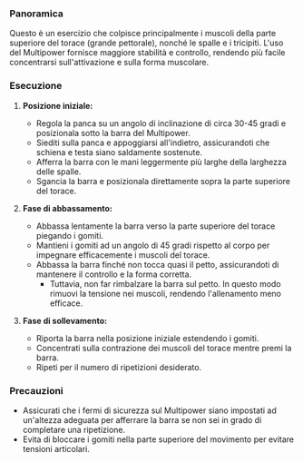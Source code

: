 ### Panoramica
Questo è un esercizio che colpisce principalmente i muscoli della parte superiore del torace (grande pettorale), nonché le spalle e i tricipiti. L'uso del Multipower fornisce maggiore stabilità e controllo, rendendo più facile concentrarsi sull'attivazione e sulla forma muscolare.

### Esecuzione
1. **Posizione iniziale:**
   - Regola la panca su un angolo di inclinazione di circa 30-45 gradi e posizionala sotto la barra del Multipower.
   - Siediti sulla panca e appoggiarsi all'indietro, assicurandoti che schiena e testa siano saldamente sostenute.
   - Afferra la barra con le mani leggermente più larghe della larghezza delle spalle.
   - Sgancia la barra e posizionala direttamente sopra la parte superiore del torace.

2. **Fase di abbassamento:**
   - Abbassa lentamente la barra verso la parte superiore del torace piegando i gomiti.
   - Mantieni i gomiti ad un angolo di 45 gradi rispetto al corpo per impegnare efficacemente i muscoli del torace.
   - Abbassa la barra finché non tocca quasi il petto, assicurandoti di mantenere il controllo e la forma corretta.
     - Tuttavia, non far rimbalzare la barra sul petto. In questo modo rimuovi la tensione nei muscoli, rendendo l'allenamento meno efficace.

3. **Fase di sollevamento:**
   - Riporta la barra nella posizione iniziale estendendo i gomiti.
   - Concentrati sulla contrazione dei muscoli del torace mentre premi la barra.
   - Ripeti per il numero di ripetizioni desiderato.

### Precauzioni
- Assicurati che i fermi di sicurezza sul Multipower siano impostati ad un'altezza adeguata per afferrare la barra se non sei in grado di completare una ripetizione.
- Evita di bloccare i gomiti nella parte superiore del movimento per evitare tensioni articolari.